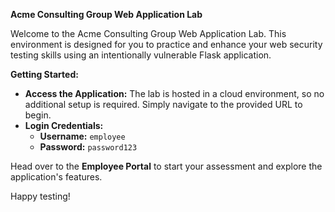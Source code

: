 **Acme Consulting Group Web Application Lab**

Welcome to the Acme Consulting Group Web Application Lab. This environment is designed for you to practice and enhance your web security testing skills using an intentionally vulnerable Flask application.

**Getting Started:**
- **Access the Application:** The lab is hosted in a cloud environment, so no additional setup is required. Simply navigate to the provided URL to begin.
- **Login Credentials:**
  - **Username:** `employee`
  - **Password:** `password123`

Head over to the **Employee Portal** to start your assessment and explore the application's features.

Happy testing!